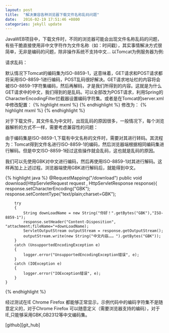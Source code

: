 ```yaml
---
layout: post
title:  "解决兼容各种浏览器下载文件名称乱码问题"
date:   2016-02-19 17:51:46 +0800
categories: jekyll update
---
```

JavaWEB项目中，下载文件时，不同的浏览器可能会出现文件名称乱码的问题，有些干脆直接使用非中文字符作为文件名称（如：时间戳），其实事情解决方式很简单，无非是编码的问题，除非操作系统不支持中文...
以Tomcat为例服务器为例:

请求乱码：

默认情况下Tomcat的编码集为ISO-8859-1，这意味着，GET请求和POST请求都将采用ISO-8859-1进行编码，POST乱码很好解决。GET请求地址栏的内容将会被ISO-8859-1字符集编码，然后再解码，才是我们所得到的内容。这就是为什么GET请求中的中文，我们得到的是乱码。可以全部改为POST请求，利用Spring的CharacterEncodingFilter拦截器设置编码字符集。或者是在Tomcat的server.xml中修改配置：
{% highlight mxml %}
<Connector connectionTimeout="20000" port="8080" protocol="HTTP/1.1" redirectPort="8443"/>
{% endhighlight %}
修改为：
{% highlight mxml %}
<Connector connectionTimeout="20000" port="8080" protocol="HTTP/1.1" redirectPort="8443" URIEncoding="UTF-8" />
{% endhighlight %}

对于下载文件，其文件名为中文时，出现乱码的原因很多，一般情况下，每个浏览器解析的方式不一样，需要考虑兼容性的问题：

由于编码集是ISO-8859-1,下载有中文名称的文件时，需要对其进行转码。其流程为：Tomcat得到文件名进行ISO-8859-1的编码，然后浏览器端根据相同编码集进行解码。但是中文ISO-8859-1经过这些操作就会乱码，这也就是乱码的原因。

我们可以先使用GBK对中文进行编码，然后再使用ISO-8859-1对其进行解码。这样再加上上述过程。浏览器端使用GBK进行解码后，就能得到中文。

{% highlight java %}
    @RequestMapping("/download")
    public void download(HttpServletRequest request , HttpServletResponse response){
    	response.setCharacterEncoding("GBK");
        response.setContentType("text/plain;charset=GBK");
        
    	try 
    	{
			String downLoadName = new String("你好！".getBytes("GBK"),"ISO-8859-1");
			response.setHeader("Content-Disposition", "attachment;fileName="+downLoadName);
			ServletOutputStream outputStream = response.getOutputStream();
			outputStream.write(new String("中文内容。。。").getBytes("GBK"));
		} 
    	catch (UnsupportedEncodingException e)
        {
            logger.error("UnsupportedEncodingException错误", e);
        }
        catch (IOException e)
        {
            logger.error("IOException错误", e);
        }
    }
{% endhighlight %}

经过测试在IE Chrome Firefox 都能够正常显示，示例代码中的编码字符集不是随意定义的，对于Chrome Firefox 可以随意定义（需要浏览器支持的编码），对于IE,只能够采用GBK,GB2312等中文编码集。

[github][git_hub]

[github]: https://github.com/jlqian


